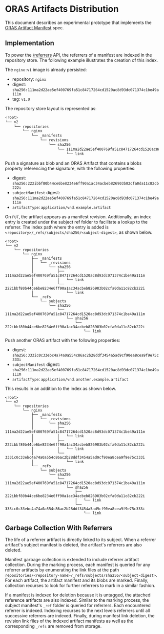 # ORAS Artifacts Distribution

This document describes an experimental prototype that implements the
[ORAS Artifact Manifest](https://github.com/oras-project/artifacts-spec) spec.

## Implementation

To power the [/referrers](https://github.com/oras-project/artifacts-spec/blob/main/manifest-referrers-api.md) API, the
referrers of a manifest are indexed in the repository store. The following example illustrates the creation of this
index.

The `nginx:v1` image is already persisted:

- repository: `nginx`
- digest: `sha256:111ma2d22ae5ef400769fa51c84717264cd1520ac8d93dc071374c1be49a111m`
- tag: `v1.0`

The repository store layout is represented as:

```bash
<root>
└── v2
    └── repositories
        └── nginx
            └── _manifests
                └── revisions
                    └── sha256
                        └── 111ma2d22ae5ef400769fa51c84717264cd1520ac8d93dc071374c1be49a111m
                            └── link
```

Push a signature as blob and an ORAS Artifact that contains a blobs property referencing the signature, with the
following properties:

- digest: `sha256:222ibbf80b44ce6be8234e6ff90a1ac34acbeb826903b02cfa0da11c82cb222i`
- `subjectManifest` digest: `sha256:111ma2d22ae5ef400769fa51c84717264cd1520ac8d93dc071374c1be49a111m`
- `artifactType`: `application/vnd.example.artifact`

On `PUT`, the artifact appears as a manifest revision. Additionally, an index entry is created under
the subject ref folder to facilitate a lookup to the referrer. The index path where the entry is added is
`<repository>/_refs/subjects/sha256/<subject-digest>`, as shown below.

```
<root>
└── v2
    └── repositories
        └── nginx
            ├── _manifests
            │   └── _revisions
            │       └── sha256
            │           ├── 111ma2d22ae5ef400769fa51c84717264cd1520ac8d93dc071374c1be49a111m
            │           │   └── link
            │           └── 222ibbf80b44ce6be8234e6ff90a1ac34acbeb826903b02cfa0da11c82cb222i
            │               └── link
            └── _refs
                └── subjects
                    └── sha256
                        └── 111ma2d22ae5ef400769fa51c84717264cd1520ac8d93dc071374c1be49a111m
                            └── sha256
                                └── 222ibbf80b44ce6be8234e6ff90a1ac34acbeb826903b02cfa0da11c82cb222i
                                    └── link
```

Push another ORAS artifact with the following properties:

- digest: `sha256:333ic0c33ebc4a74a0a554c86ac2b28ddf3454a5ad9cf90ea8cea9f9e75c333i`
- `subjectManifest` digest: `sha256:111ma2d22ae5ef400769fa51c84717264cd1520ac8d93dc071374c1be49a111m`
- `artifactType`: `application/vnd.another.example.artifact`

This results in an addition to the index as shown below.

```
<root>
└── v2
    └── repositories
        └── nginx
            ├── _manifests
            │   └── _revisions
            │       └── sha256
            │           ├── 111ma2d22ae5ef400769fa51c84717264cd1520ac8d93dc071374c1be49a111m
            │           │   └── link
            │           ├── 222ibbf80b44ce6be8234e6ff90a1ac34acbeb826903b02cfa0da11c82cb222i
            │           │   └── link
            │           └── 333ic0c33ebc4a74a0a554c86ac2b28ddf3454a5ad9cf90ea8cea9f9e75c333i
            │               └── link
            └── _refs
                └── subjects
                    └── sha256
                        └── 111ma2d22ae5ef400769fa51c84717264cd1520ac8d93dc071374c1be49a111m
                            └── sha256
                                ├── 222ibbf80b44ce6be8234e6ff90a1ac34acbeb826903b02cfa0da11c82cb222i
                                │   └── link
                                └── 333ic0c33ebc4a74a0a554c86ac2b28ddf3454a5ad9cf90ea8cea9f9e75c333i
                                    └── link
```

## Garbage Collection With Referrers

The life of a referrer artifact is directly linked to its subject. When a referrer artifact's subject manifest is deleted, the artifact's referrers are also deleted. 

Manifest garbage collection is extended to include referrer artifact collection. During the marking process, each manifest is queried for any referrer artifacts by enumerating the link files at the path `repositories/<repository-name>/_refs/subjects/sha256/<subject-digest>`. For each artifact, the artifact manifest and its blobs are marked. Finally, collection recurses to look for further referrers to mark in a similar fashion.

If a manifest is indexed for deletion because it is untagged, the attached reference artifacts are also indexed. Similar to the marking process, the subject manifest's `_ref` folder is queried for referrers. Each encountered referrer is indexed. Indexing recurses to the next levels referrers until all successive referrers are indexed. Finally, during manifest link deletion, the revision link files of the indexed artifact manifests as well as the corresponding `_refs` are removed from storage. 